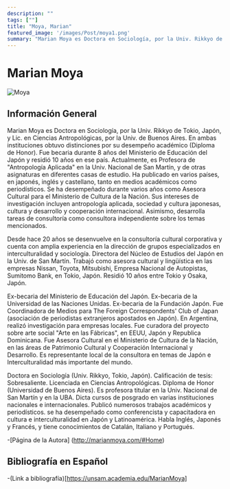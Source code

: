 ```yaml
---
description: ""
tags: [""]
title: "Moya, Marian"
featured_image: '/images/Post/moya1.png'
summary: "Marian Moya es Doctora en Sociología, por la Univ. Rikkyo de Tokio, Japón, y Lic. en Ciencias Antropológicas, por la Univ. de Buenos Aires. En ambas instituciones obtuvo distinciones por su desempeño académico (Diploma de Honor)."
---
```


# Marian Moya
![Moya](../../images/Post/moya2.png)


## Información General
Marian Moya es Doctora en Sociología, por la Univ. Rikkyo de Tokio, Japón, y Lic. en Ciencias Antropológicas, por la Univ. de Buenos Aires. En ambas instituciones obtuvo distinciones por su desempeño académico (Diploma de Honor). Fue becaria durante 8 años del Ministerio de Educación del Japón y residió 10 años en ese país. Actualmente, es Profesora de "Antropología Aplicada" en la Univ. Nacional de San Martín, y de otras asignaturas en diferentes casas de estudio. Ha publicado en varios países, en japonés, inglés y castellano, tanto en medios académicos como periodísticos. Se ha desempeñado durante varios años como Asesora Cultural para el Ministerio de Cultura de la Nación. Sus intereses de investigación incluyen antropología aplicada, sociedad y cultura japonesas, cultura y desarrollo y cooperación internacional. Asimismo, desarrolla tareas de consultoría como consultora independiente sobre los temas mencionados. 

Desde hace 20 años se desenvuelve en la consultoría cultural corporativa y cuenta con amplia experiencia en la dirección de grupos especializados en interculturalidad y sociología. Directora del Núcleo de Estudios del Japón en la Univ. de San Martín. Trabajó como asesora cultural y lingüística en las empresas Nissan, Toyota, Mitsubishi, Empresa Nacional de Autopistas, Sumitomo Bank, en Tokio, Japón. Residió 10 años entre Tokio y Osaka, Japón.

Ex-becaria del Ministerio de Educación del Japón. Ex-becaria de la Universidad de las Naciones Unidas. Ex-becaria de la Fundación Japón. Fue Coordinadora de Medios para The Foreign Correspondents' Club of Japan (asociación de periodistas extranjeros apostados en Japón). En Argentina, realizó investigación para empresas locales. Fue curadora del proyecto sobre arte social "Arte en las Fábricas", en EEUU, Japón y Republica Dominicana. Fue Asesora Cultural en el Ministerio de Cultura de la Nación, en las áreas de Patrimonio Cultural y Cooperación Internacional y Desarrollo. Es representante local de la consultora en temas de Japón e Interculturalidad más importante del mundo.

Doctora en Sociología (Univ. Rikkyo, Tokio, Japón). Calificación de tesis: Sobresaliente. Licenciada en Ciencias Antropológicas. Diploma de Honor (Universidad de Buenos Aires). Es profesora titular en la Univ. Nacional de San Martín y en la UBA. Dicta cursos de posgrado en varias instituciones nacionales e internacionales. Publicó numerosos trabajos académicos y periodísticos. se ha desempeñado como conferencista y capacitadora en cultura e interculturalidad en Japón y Latinoamérica. Habla Inglés, Japonés y Francés, y tiene conocimientos de Catalán, Italiano y Portugués.


-[Página de la Autora] (http://marianmoya.com/#Home)

## Bibliografía en Español 
-(Link a bibliografía)[https://unsam.academia.edu/MarianMoya]
